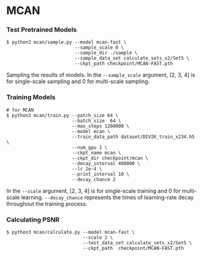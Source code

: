 # MCAN

### Test Pretrained Models
```shell
$ python3 mcan/sample.py --model mcan-fast \
                         --sample_scale 0 \
                         --sample_dir ./sample \
                         --sample_data_set calculate_sets_x2/Set5 \
                         --ckpt_path checkpoint/MCAN-FAST.pth
```

Sampling the results of models. In the `--sample_scale` argument, [2, 3, 4] is for single-scale sampling and 0 for multi-scale sampling.

### Training Models
```shell
# for MCAN
$ python3 mcan/train.py --patch_size 64 \
                        --batch_size  64 \
                        --max_steps 1200000 \
                        --model mcan \
                        --train_data_path dataset/DIV2K_train_x234.h5 \
                        --num_gpu 1 \
                        --ckpt_name mcan \
                        --ckpt_dir checkpoint/mcan \
                        --decay_interval 400000 \
                        --lr 2e-4 \
                        --print_interval 10 \
                        --decay_chance 2
```

In the `--scale` argument, [2, 3, 4] is for single-scale training and 0 for multi-scale learning. `--decay_chance` represents the times of learning-rate decay throughout the training process.


### Calculating PSNR
```shell
$ python3 mcan/calculate.py --model mcan-fast \
                            --scale 2 \
                            --test_data_set calculate_sets_x2/Set5 \
                            --ckpt_path  checkpoint/MCAN-FAST.pth
```

